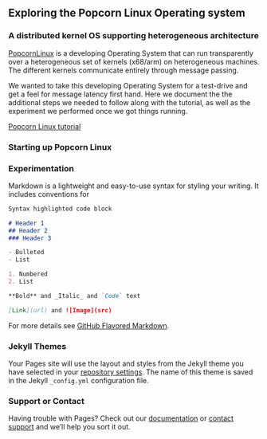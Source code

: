 ## Exploring the Popcorn Linux Operating system
### A distributed kernel OS supporting heterogeneous architecture

[PopcornLinux](http://www.popcornlinux.org/index.php/overview) is a developing Operating System that can run transparently over a heterogeneous set of kernels (x68/arm)  on heterogeneous machines. The different kernels communicate entirely through message passing. 

We wanted to take this developing Operating System for a test-drive and get a feel for message latency first hand. Here we document the the additional steps we needed to follow along with the tutorial, as well as the experiment we performed once we got things running. 

[Popcorn Linux tutorial](https://github.com/ssrg-vt/popcorn-compiler/tree/main/tutorial/sosp-2019)


### Starting up Popcorn Linux 

### Experimentation

Markdown is a lightweight and easy-to-use syntax for styling your writing. It includes conventions for

```markdown
Syntax highlighted code block

# Header 1
## Header 2
### Header 3

- Bulleted
- List

1. Numbered
2. List

**Bold** and _Italic_ and `Code` text

[Link](url) and ![Image](src)
```

For more details see [GitHub Flavored Markdown](https://guides.github.com/features/mastering-markdown/).

### Jekyll Themes

Your Pages site will use the layout and styles from the Jekyll theme you have selected in your [repository settings](https://github.com/rollingcoconut/popcorn-visitor.github.io/settings/pages). The name of this theme is saved in the Jekyll `_config.yml` configuration file.

### Support or Contact

Having trouble with Pages? Check out our [documentation](https://docs.github.com/categories/github-pages-basics/) or [contact support](https://support.github.com/contact) and we’ll help you sort it out.
